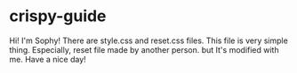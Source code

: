 # crispy-guide
Hi! I'm Sophy!
There are style.css and reset.css files. This file is very simple thing.
Especially, reset file made by another person. but It's modified with me.
Have a nice day!
